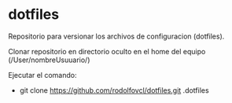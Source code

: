 # dotfiles

Repositorio para versionar los archivos de configuracion (dotfiles).

Clonar repositorio en directorio oculto en el home del equipo (/User/nombreUsuuario/)

Ejecutar el comando:
- git clone https://github.com/rodolfovcl/dotfiles.git .dotfiles